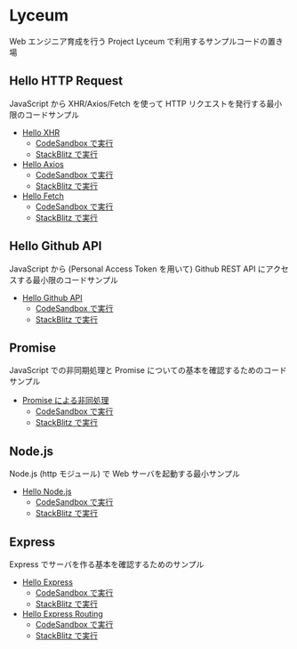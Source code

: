 # Lyceum

Web エンジニア育成を行う Project Lyceum で利用するサンプルコードの置き場

## Hello HTTP Request

JavaScript から XHR/Axios/Fetch を使って HTTP リクエストを発行する最小限のコードサンプル

* [Hello XHR](hello-xhr)
  * [CodeSandbox で実行](http://urls.jp/lyceum/csb/hello-xhr)
  * [StackBlitz で実行](http://urls.jp/lyceum/sb/hello-xhr)
* [Hello Axios](hello-axios-percel)
  * [CodeSandbox で実行](http://urls.jp/lyceum/csb/hello-axios-percel)
  * [StackBlitz で実行](http://urls.jp/lyceum/sb/hello-axios-percel)
* [Hello Fetch](hello-fetch)
  * [CodeSandbox で実行](http://urls.jp/lyceum/csb/hello-fetch)
  * [StackBlitz で実行](http://urls.jp/lyceum/sb/hello-fetch)

## Hello Github API

JavaScript から (Personal Access Token を用いて) Github REST API にアクセスする最小限のコードサンプル

* [Hello Github API](hello-github-api)
  * [CodeSandbox で実行](http://urls.jp/lyceum/csb/hello-github-api)
  * [StackBlitz で実行](http://urls.jp/lyceum/sb/hello-github-api)

## Promise

JavaScript での非同期処理と Promise についての基本を確認するためのコードサンプル

* [Promise による非同処理](promise)
  * [CodeSandbox で実行](http://urls.jp/lyceum/csb/promise)
  * [StackBlitz で実行](http://urls.jp/lyceum/sb/promise)

## Node.js

Node.js (http モジュール) で Web サーバを起動する最小サンプル

* [Hello Node.js](hello-node)
  * [CodeSandbox で実行](http://urls.jp/lyceum/csb/hello-node)
  * [StackBlitz で実行](http://urls.jp/lyceum/sb/hello-node)

## Express

Express でサーバを作る基本を確認するためのサンプル

* [Hello Express](hello-express)
  * [CodeSandbox で実行](http://urls.jp/lyceum/csb/hello-express)
  * [StackBlitz で実行](http://urls.jp/lyceum/sb/hello-express)
* [Hello Express Routing](express-routing)
  * [CodeSandbox で実行](http://urls.jp/lyceum/csb/express-routing)
  * [StackBlitz で実行](http://urls.jp/lyceum/sb/express-routing)

